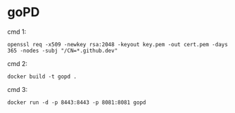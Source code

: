 # goPD

cmd 1:
```
openssl req -x509 -newkey rsa:2048 -keyout key.pem -out cert.pem -days 365 -nodes -subj "/CN=*.github.dev"
```

cmd 2:
```
docker build -t gopd .
```

cmd 3:
```
docker run -d -p 8443:8443 -p 8081:8081 gopd
```

